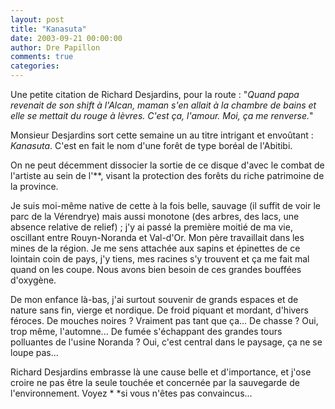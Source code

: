 ```yaml
---
layout: post
title: "Kanasuta"
date: 2003-09-21 00:00:00
author: Dre Papillon
comments: true
categories: 
---
```



Une petite citation de Richard Desjardins, pour la route : "*Quand papa revenait de son shift à l'Alcan, maman s'en allait à la chambre de bains et elle se mettait du rouge à lèvres. C'est ça, l'amour. Moi, ça me renverse.*"

Monsieur Desjardins sort cette semaine un au titre intrigant et envoûtant : *Kanasuta*.  C'est en fait le nom d'une forêt de type boréal de l'Abitibi.

On ne peut décemment dissocier la sortie de ce disque d'avec le combat de l'artiste au sein de l'**, visant la protection des forêts du riche patrimoine de la province.

Je suis moi-même native de cette  à la fois belle, sauvage (il suffit de voir le parc de la Vérendrye) mais aussi monotone (des arbres, des lacs, une absence relative de relief) ; j'y ai passé la première moitié de ma vie, oscillant entre Rouyn-Noranda et Val-d'Or.  Mon père travaillait dans les mines de la région.  Je me sens attachée aux sapins et épinettes de ce lointain coin de pays, j'y tiens, mes racines s'y trouvent et ça me fait mal quand on les coupe.  Nous avons bien besoin de ces grandes bouffées d'oxygène.

De mon enfance là-bas, j'ai surtout souvenir de grands espaces et de nature sans fin, vierge et nordique.  De froid piquant et mordant, d'hivers féroces.  De mouches noires ?  Vraiment pas tant que ça...  De chasse ?  Oui, trop même, l'automne...  De fumée s'échappant des grandes tours polluantes de l'usine Noranda ?  Oui, c'est central dans le paysage, ça ne se loupe pas...

Richard Desjardins embrasse là une cause belle et d'importance, et j'ose croire ne pas être la seule touchée et concernée par la sauvegarde de l'environnement.  Voyez * *si vous n'êtes pas convaincus...
